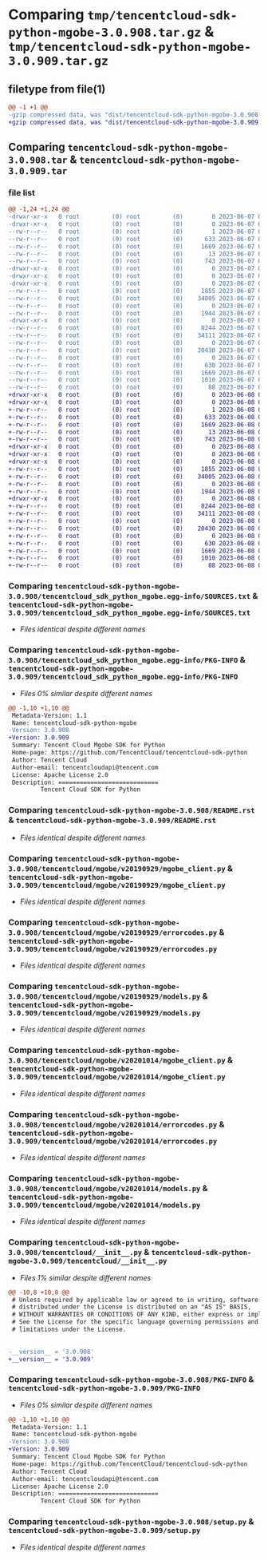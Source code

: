 # Comparing `tmp/tencentcloud-sdk-python-mgobe-3.0.908.tar.gz` & `tmp/tencentcloud-sdk-python-mgobe-3.0.909.tar.gz`

## filetype from file(1)

```diff
@@ -1 +1 @@
-gzip compressed data, was "dist/tencentcloud-sdk-python-mgobe-3.0.908.tar", last modified: Wed Jun  7 00:28:11 2023, max compression
+gzip compressed data, was "dist/tencentcloud-sdk-python-mgobe-3.0.909.tar", last modified: Thu Jun  8 00:28:58 2023, max compression
```

## Comparing `tencentcloud-sdk-python-mgobe-3.0.908.tar` & `tencentcloud-sdk-python-mgobe-3.0.909.tar`

### file list

```diff
@@ -1,24 +1,24 @@
-drwxr-xr-x   0 root         (0) root         (0)        0 2023-06-07 00:28:11.000000 tencentcloud-sdk-python-mgobe-3.0.908/
-drwxr-xr-x   0 root         (0) root         (0)        0 2023-06-07 00:28:11.000000 tencentcloud-sdk-python-mgobe-3.0.908/tencentcloud_sdk_python_mgobe.egg-info/
--rw-r--r--   0 root         (0) root         (0)        1 2023-06-07 00:28:11.000000 tencentcloud-sdk-python-mgobe-3.0.908/tencentcloud_sdk_python_mgobe.egg-info/dependency_links.txt
--rw-r--r--   0 root         (0) root         (0)      633 2023-06-07 00:28:11.000000 tencentcloud-sdk-python-mgobe-3.0.908/tencentcloud_sdk_python_mgobe.egg-info/SOURCES.txt
--rw-r--r--   0 root         (0) root         (0)     1669 2023-06-07 00:28:11.000000 tencentcloud-sdk-python-mgobe-3.0.908/tencentcloud_sdk_python_mgobe.egg-info/PKG-INFO
--rw-r--r--   0 root         (0) root         (0)       13 2023-06-07 00:28:11.000000 tencentcloud-sdk-python-mgobe-3.0.908/tencentcloud_sdk_python_mgobe.egg-info/top_level.txt
--rw-r--r--   0 root         (0) root         (0)      743 2023-06-07 00:28:11.000000 tencentcloud-sdk-python-mgobe-3.0.908/README.rst
-drwxr-xr-x   0 root         (0) root         (0)        0 2023-06-07 00:28:11.000000 tencentcloud-sdk-python-mgobe-3.0.908/tencentcloud/
-drwxr-xr-x   0 root         (0) root         (0)        0 2023-06-07 00:28:11.000000 tencentcloud-sdk-python-mgobe-3.0.908/tencentcloud/mgobe/
-drwxr-xr-x   0 root         (0) root         (0)        0 2023-06-07 00:28:11.000000 tencentcloud-sdk-python-mgobe-3.0.908/tencentcloud/mgobe/v20190929/
--rw-r--r--   0 root         (0) root         (0)     1855 2023-06-07 00:28:11.000000 tencentcloud-sdk-python-mgobe-3.0.908/tencentcloud/mgobe/v20190929/mgobe_client.py
--rw-r--r--   0 root         (0) root         (0)    34005 2023-06-07 00:28:11.000000 tencentcloud-sdk-python-mgobe-3.0.908/tencentcloud/mgobe/v20190929/errorcodes.py
--rw-r--r--   0 root         (0) root         (0)        0 2023-06-07 00:28:11.000000 tencentcloud-sdk-python-mgobe-3.0.908/tencentcloud/mgobe/v20190929/__init__.py
--rw-r--r--   0 root         (0) root         (0)     1944 2023-06-07 00:28:11.000000 tencentcloud-sdk-python-mgobe-3.0.908/tencentcloud/mgobe/v20190929/models.py
-drwxr-xr-x   0 root         (0) root         (0)        0 2023-06-07 00:28:11.000000 tencentcloud-sdk-python-mgobe-3.0.908/tencentcloud/mgobe/v20201014/
--rw-r--r--   0 root         (0) root         (0)     8244 2023-06-07 00:28:11.000000 tencentcloud-sdk-python-mgobe-3.0.908/tencentcloud/mgobe/v20201014/mgobe_client.py
--rw-r--r--   0 root         (0) root         (0)    34111 2023-06-07 00:28:11.000000 tencentcloud-sdk-python-mgobe-3.0.908/tencentcloud/mgobe/v20201014/errorcodes.py
--rw-r--r--   0 root         (0) root         (0)        0 2023-06-07 00:28:11.000000 tencentcloud-sdk-python-mgobe-3.0.908/tencentcloud/mgobe/v20201014/__init__.py
--rw-r--r--   0 root         (0) root         (0)    20430 2023-06-07 00:28:11.000000 tencentcloud-sdk-python-mgobe-3.0.908/tencentcloud/mgobe/v20201014/models.py
--rw-r--r--   0 root         (0) root         (0)        0 2023-06-07 00:28:11.000000 tencentcloud-sdk-python-mgobe-3.0.908/tencentcloud/mgobe/__init__.py
--rw-r--r--   0 root         (0) root         (0)      630 2023-06-07 00:28:11.000000 tencentcloud-sdk-python-mgobe-3.0.908/tencentcloud/__init__.py
--rw-r--r--   0 root         (0) root         (0)     1669 2023-06-07 00:28:11.000000 tencentcloud-sdk-python-mgobe-3.0.908/PKG-INFO
--rw-r--r--   0 root         (0) root         (0)     1010 2023-06-07 00:28:11.000000 tencentcloud-sdk-python-mgobe-3.0.908/setup.py
--rw-r--r--   0 root         (0) root         (0)       88 2023-06-07 00:28:11.000000 tencentcloud-sdk-python-mgobe-3.0.908/setup.cfg
+drwxr-xr-x   0 root         (0) root         (0)        0 2023-06-08 00:28:58.000000 tencentcloud-sdk-python-mgobe-3.0.909/
+drwxr-xr-x   0 root         (0) root         (0)        0 2023-06-08 00:28:58.000000 tencentcloud-sdk-python-mgobe-3.0.909/tencentcloud_sdk_python_mgobe.egg-info/
+-rw-r--r--   0 root         (0) root         (0)        1 2023-06-08 00:28:58.000000 tencentcloud-sdk-python-mgobe-3.0.909/tencentcloud_sdk_python_mgobe.egg-info/dependency_links.txt
+-rw-r--r--   0 root         (0) root         (0)      633 2023-06-08 00:28:58.000000 tencentcloud-sdk-python-mgobe-3.0.909/tencentcloud_sdk_python_mgobe.egg-info/SOURCES.txt
+-rw-r--r--   0 root         (0) root         (0)     1669 2023-06-08 00:28:58.000000 tencentcloud-sdk-python-mgobe-3.0.909/tencentcloud_sdk_python_mgobe.egg-info/PKG-INFO
+-rw-r--r--   0 root         (0) root         (0)       13 2023-06-08 00:28:58.000000 tencentcloud-sdk-python-mgobe-3.0.909/tencentcloud_sdk_python_mgobe.egg-info/top_level.txt
+-rw-r--r--   0 root         (0) root         (0)      743 2023-06-08 00:28:58.000000 tencentcloud-sdk-python-mgobe-3.0.909/README.rst
+drwxr-xr-x   0 root         (0) root         (0)        0 2023-06-08 00:28:58.000000 tencentcloud-sdk-python-mgobe-3.0.909/tencentcloud/
+drwxr-xr-x   0 root         (0) root         (0)        0 2023-06-08 00:28:58.000000 tencentcloud-sdk-python-mgobe-3.0.909/tencentcloud/mgobe/
+drwxr-xr-x   0 root         (0) root         (0)        0 2023-06-08 00:28:58.000000 tencentcloud-sdk-python-mgobe-3.0.909/tencentcloud/mgobe/v20190929/
+-rw-r--r--   0 root         (0) root         (0)     1855 2023-06-08 00:28:58.000000 tencentcloud-sdk-python-mgobe-3.0.909/tencentcloud/mgobe/v20190929/mgobe_client.py
+-rw-r--r--   0 root         (0) root         (0)    34005 2023-06-08 00:28:58.000000 tencentcloud-sdk-python-mgobe-3.0.909/tencentcloud/mgobe/v20190929/errorcodes.py
+-rw-r--r--   0 root         (0) root         (0)        0 2023-06-08 00:28:58.000000 tencentcloud-sdk-python-mgobe-3.0.909/tencentcloud/mgobe/v20190929/__init__.py
+-rw-r--r--   0 root         (0) root         (0)     1944 2023-06-08 00:28:58.000000 tencentcloud-sdk-python-mgobe-3.0.909/tencentcloud/mgobe/v20190929/models.py
+drwxr-xr-x   0 root         (0) root         (0)        0 2023-06-08 00:28:58.000000 tencentcloud-sdk-python-mgobe-3.0.909/tencentcloud/mgobe/v20201014/
+-rw-r--r--   0 root         (0) root         (0)     8244 2023-06-08 00:28:58.000000 tencentcloud-sdk-python-mgobe-3.0.909/tencentcloud/mgobe/v20201014/mgobe_client.py
+-rw-r--r--   0 root         (0) root         (0)    34111 2023-06-08 00:28:58.000000 tencentcloud-sdk-python-mgobe-3.0.909/tencentcloud/mgobe/v20201014/errorcodes.py
+-rw-r--r--   0 root         (0) root         (0)        0 2023-06-08 00:28:58.000000 tencentcloud-sdk-python-mgobe-3.0.909/tencentcloud/mgobe/v20201014/__init__.py
+-rw-r--r--   0 root         (0) root         (0)    20430 2023-06-08 00:28:58.000000 tencentcloud-sdk-python-mgobe-3.0.909/tencentcloud/mgobe/v20201014/models.py
+-rw-r--r--   0 root         (0) root         (0)        0 2023-06-08 00:28:58.000000 tencentcloud-sdk-python-mgobe-3.0.909/tencentcloud/mgobe/__init__.py
+-rw-r--r--   0 root         (0) root         (0)      630 2023-06-08 00:28:58.000000 tencentcloud-sdk-python-mgobe-3.0.909/tencentcloud/__init__.py
+-rw-r--r--   0 root         (0) root         (0)     1669 2023-06-08 00:28:58.000000 tencentcloud-sdk-python-mgobe-3.0.909/PKG-INFO
+-rw-r--r--   0 root         (0) root         (0)     1010 2023-06-08 00:28:58.000000 tencentcloud-sdk-python-mgobe-3.0.909/setup.py
+-rw-r--r--   0 root         (0) root         (0)       88 2023-06-08 00:28:58.000000 tencentcloud-sdk-python-mgobe-3.0.909/setup.cfg
```

### Comparing `tencentcloud-sdk-python-mgobe-3.0.908/tencentcloud_sdk_python_mgobe.egg-info/SOURCES.txt` & `tencentcloud-sdk-python-mgobe-3.0.909/tencentcloud_sdk_python_mgobe.egg-info/SOURCES.txt`

 * *Files identical despite different names*

### Comparing `tencentcloud-sdk-python-mgobe-3.0.908/tencentcloud_sdk_python_mgobe.egg-info/PKG-INFO` & `tencentcloud-sdk-python-mgobe-3.0.909/tencentcloud_sdk_python_mgobe.egg-info/PKG-INFO`

 * *Files 0% similar despite different names*

```diff
@@ -1,10 +1,10 @@
 Metadata-Version: 1.1
 Name: tencentcloud-sdk-python-mgobe
-Version: 3.0.908
+Version: 3.0.909
 Summary: Tencent Cloud Mgobe SDK for Python
 Home-page: https://github.com/TencentCloud/tencentcloud-sdk-python
 Author: Tencent Cloud
 Author-email: tencentcloudapi@tencent.com
 License: Apache License 2.0
 Description: ============================
         Tencent Cloud SDK for Python
```

### Comparing `tencentcloud-sdk-python-mgobe-3.0.908/README.rst` & `tencentcloud-sdk-python-mgobe-3.0.909/README.rst`

 * *Files identical despite different names*

### Comparing `tencentcloud-sdk-python-mgobe-3.0.908/tencentcloud/mgobe/v20190929/mgobe_client.py` & `tencentcloud-sdk-python-mgobe-3.0.909/tencentcloud/mgobe/v20190929/mgobe_client.py`

 * *Files identical despite different names*

### Comparing `tencentcloud-sdk-python-mgobe-3.0.908/tencentcloud/mgobe/v20190929/errorcodes.py` & `tencentcloud-sdk-python-mgobe-3.0.909/tencentcloud/mgobe/v20190929/errorcodes.py`

 * *Files identical despite different names*

### Comparing `tencentcloud-sdk-python-mgobe-3.0.908/tencentcloud/mgobe/v20190929/models.py` & `tencentcloud-sdk-python-mgobe-3.0.909/tencentcloud/mgobe/v20190929/models.py`

 * *Files identical despite different names*

### Comparing `tencentcloud-sdk-python-mgobe-3.0.908/tencentcloud/mgobe/v20201014/mgobe_client.py` & `tencentcloud-sdk-python-mgobe-3.0.909/tencentcloud/mgobe/v20201014/mgobe_client.py`

 * *Files identical despite different names*

### Comparing `tencentcloud-sdk-python-mgobe-3.0.908/tencentcloud/mgobe/v20201014/errorcodes.py` & `tencentcloud-sdk-python-mgobe-3.0.909/tencentcloud/mgobe/v20201014/errorcodes.py`

 * *Files identical despite different names*

### Comparing `tencentcloud-sdk-python-mgobe-3.0.908/tencentcloud/mgobe/v20201014/models.py` & `tencentcloud-sdk-python-mgobe-3.0.909/tencentcloud/mgobe/v20201014/models.py`

 * *Files identical despite different names*

### Comparing `tencentcloud-sdk-python-mgobe-3.0.908/tencentcloud/__init__.py` & `tencentcloud-sdk-python-mgobe-3.0.909/tencentcloud/__init__.py`

 * *Files 1% similar despite different names*

```diff
@@ -10,8 +10,8 @@
 # Unless required by applicable law or agreed to in writing, software
 # distributed under the License is distributed on an "AS IS" BASIS,
 # WITHOUT WARRANTIES OR CONDITIONS OF ANY KIND, either express or implied.
 # See the License for the specific language governing permissions and
 # limitations under the License.
 
 
-__version__ = '3.0.908'
+__version__ = '3.0.909'
```

### Comparing `tencentcloud-sdk-python-mgobe-3.0.908/PKG-INFO` & `tencentcloud-sdk-python-mgobe-3.0.909/PKG-INFO`

 * *Files 0% similar despite different names*

```diff
@@ -1,10 +1,10 @@
 Metadata-Version: 1.1
 Name: tencentcloud-sdk-python-mgobe
-Version: 3.0.908
+Version: 3.0.909
 Summary: Tencent Cloud Mgobe SDK for Python
 Home-page: https://github.com/TencentCloud/tencentcloud-sdk-python
 Author: Tencent Cloud
 Author-email: tencentcloudapi@tencent.com
 License: Apache License 2.0
 Description: ============================
         Tencent Cloud SDK for Python
```

### Comparing `tencentcloud-sdk-python-mgobe-3.0.908/setup.py` & `tencentcloud-sdk-python-mgobe-3.0.909/setup.py`

 * *Files identical despite different names*

